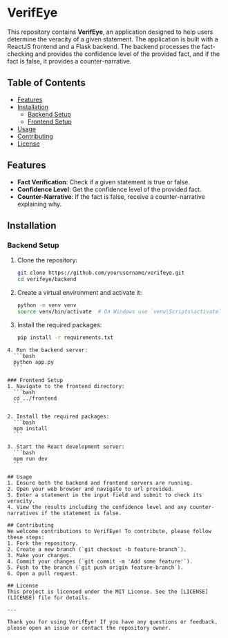 # VerifEye

This repository contains **VerifEye**, an application designed to help users determine the veracity of a given statement. The application is built with a ReactJS frontend and a Flask backend. The backend processes the fact-checking and provides the confidence level of the provided fact, and if the fact is false, it provides a counter-narrative.

## Table of Contents
- [Features](#features)
- [Installation](#installation)
  - [Backend Setup](#backend-setup)
  - [Frontend Setup](#frontend-setup)
- [Usage](#usage)
- [Contributing](#contributing)
- [License](#license)

## Features
- **Fact Verification**: Check if a given statement is true or false.
- **Confidence Level**: Get the confidence level of the provided fact.
- **Counter-Narrative**: If the fact is false, receive a counter-narrative explaining why.

## Installation

### Backend Setup
1. Clone the repository:
    ```bash
    git clone https://github.com/yourusername/verifeye.git
    cd verifeye/backend
    ```

2. Create a virtual environment and activate it:
    ```bash
    python -m venv venv
    source venv/bin/activate  # On Windows use `venv\Scripts\activate`
    ```

3. Install the required packages:
    ```bash
    pip install -r requirements.txt
  ```
4. Run the backend server:
    ```bash
    python app.py
    ```

### Frontend Setup
1. Navigate to the frontend directory:
    ```bash
    cd ../frontend
    ```

2. Install the required packages:
    ```bash
    npm install
    ```

3. Start the React development server:
    ```bash
    npm run dev
    ```

## Usage
1. Ensure both the backend and frontend servers are running.
2. Open your web browser and navigate to url provided.
3. Enter a statement in the input field and submit to check its veracity.
4. View the results including the confidence level and any counter-narratives if the statement is false.

## Contributing
We welcome contributions to VerifEye! To contribute, please follow these steps:
1. Fork the repository.
2. Create a new branch (`git checkout -b feature-branch`).
3. Make your changes.
4. Commit your changes (`git commit -m 'Add some feature'`).
5. Push to the branch (`git push origin feature-branch`).
6. Open a pull request.

## License
This project is licensed under the MIT License. See the [LICENSE](LICENSE) file for details.

---

Thank you for using VerifEye! If you have any questions or feedback, please open an issue or contact the repository owner.
